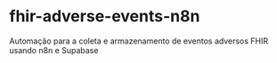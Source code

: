 # fhir-adverse-events-n8n
Automação para a coleta e armazenamento de eventos adversos FHIR usando n8n e Supabase
